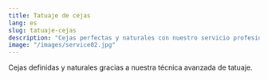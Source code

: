 ```yaml
---
title: Tatuaje de cejas
lang: es
slug: tatuaje-cejas
description: "Cejas perfectas y naturales con nuestro servicio profesional."
image: "/images/service02.jpg"
---
```

Cejas definidas y naturales gracias a nuestra técnica avanzada de tatuaje.
